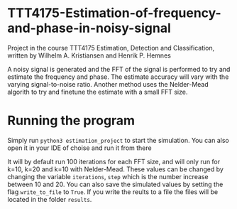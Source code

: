 # TTT4175-Estimation-of-frequency-and-phase-in-noisy-signal
Project in the course TTT4175 Estimation, Detection and Classification, written by Wilhelm A. Kristiansen and Henrik P. Hemnes

A noisy signal is generated and the FFT of the signal is performed to try and estimate the frequency and phase. The estimate accuracy will vary with the varying signal-to-noise ratio. Another method uses the Nelder-Mead algorith to try and finetune the estimate with a small FFT size.

# Running the program
Simply run ```python3 estimation_project``` to start the simulation. You can also open it in your IDE of choise and run it from there

It will by default run 100 iterations for each FFT size, and will only run for k=10, k=20 and k=10 with Nelder-Mead. These values can be changed by changing the variable ```iterations```, ```step``` which is the number increase between 10 and 20. You can also save the simulated values by setting the flag ```write_to_file``` to ```True```. If you write the reults to a file the files will be located in the folder ```results```.
